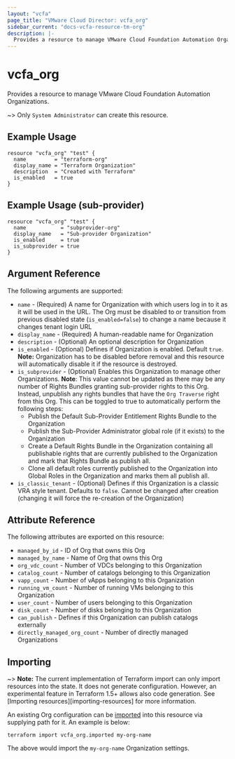 ```yaml
---
layout: "vcfa"
page_title: "VMware Cloud Director: vcfa_org"
sidebar_current: "docs-vcfa-resource-tm-org"
description: |-
  Provides a resource to manage VMware Cloud Foundation Automation Organizations.
---
```


# vcfa\_org

Provides a resource to manage VMware Cloud Foundation Automation Organizations.

~> Only `System Administrator` can create this resource.

## Example Usage

```hcl
resource "vcfa_org" "test" {
  name         = "terraform-org"
  display_name = "Terraform Organization"
  description  = "Created with Terraform"
  is_enabled   = true
}
```
## Example Usage (sub-provider)

```hcl
resource "vcfa_org" "test" {
  name           = "subprovider-org"
  display_name   = "Sub-provider Organization"
  is_enabled     = true
  is_subprovider = true
}
```

## Argument Reference

The following arguments are supported:

* `name` - (Required) A name for Organization with which users log in to it as it will be used in
  the URL. The Org must be disabled to or transition from previous disabled state
  (`is_enabled=false`) to change a name because it changes tenant login URL
* `display_name` - (Required) A human-readable name for Organization
* `description` - (Optional) An optional description for Organization
* `is_enabled` - (Optional) Defines if Organization is enabled. Default `true`. **Note:**
  Organization has to be disabled before removal and this resource will automatically disable it if
  the resource is destroyed.
* `is_subprovider` - (Optional) Enables this Organization to manage other Organizations. **Note**:
  This value cannot be updated as there may be any number of Rights Bundles granting sub-provider rights
  to this Org. Instead, unpublish any rights bundles that have the `Org Traverse` right from this Org.
  This can be toggled to true to automatically perform the following steps:
  * Publish the Default Sub-Provider Entitlement Rights Bundle to the Organization
  * Publish the Sub-Provider Administrator global role (if it exists) to the Organization
  * Create a Default Rights Bundle in the Organization containing all publishable rights that are
    currently published to the Organization and mark that Rights Bundle as publish all.
  * Clone all default roles currently published to the Organization into Global Roles in the
    Organization and marks them all publish all.
* `is_classic_tenant` - (Optional) Defines if this Organization is a classic VRA style tenant. Defaults to `false`. Cannot be
  changed after creation (changing it will force the re-creation of the Organization)

## Attribute Reference

The following attributes are exported on this resource:

* `managed_by_id` - ID of Org that owns this Org
* `managed_by_name` - Name of Org that owns this Org
* `org_vdc_count` - Number of VDCs belonging to this Organization
* `catalog_count` - Number of catalogs belonging to this Organization
* `vapp_count` - Number of vApps belonging to this Organization
* `running_vm_count` - Number of running VMs belonging to this Organization
* `user_count` - Number of users belonging to this Organization
* `disk_count` - Number of disks belonging to this Organization
* `can_publish` - Defines if this Organization can publish catalogs externally
* `directly_managed_org_count` - Number of directly managed Organizations

## Importing

~> **Note:** The current implementation of Terraform import can only import resources into the
state. It does not generate configuration. However, an experimental feature in Terraform 1.5+ allows
also code generation. See [Importing resources][importing-resources] for more information.

An existing Org configuration can be [imported][docs-import] into this resource via supplying path
for it. An example is below:

[docs-import]: https://www.terraform.io/docs/import/

```
terraform import vcfa_org.imported my-org-name
```

The above would import the `my-org-name` Organization settings.